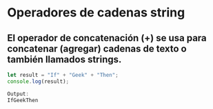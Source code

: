 # Operadores de cadenas string

## El operador de concatenación (+) se usa para concatenar (agregar) cadenas de texto o también llamados strings.
````js
let result = "If" + "Geek" + "Then";
console.log(result);

Output:
IfGeekThen
````